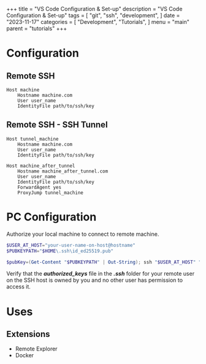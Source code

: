 +++
title = "VS Code Configuration & Set-up"
description = "VS Code Configuration & Set-up"
tags = [
    "git",
    "ssh",
    "development",
]
date = "2023-11-17"
categories = [
    "Development",
    "Tutorials",
]
menu = "main"
parent = "tutorials"
+++

# Configuration
## Remote SSH 
```shell
Host machine
    Hostname machine.com
    User user_name
    IdentityFile path/to/ssh/key
```

## Remote SSH - SSH Tunnel
```shell
Host tunnel_machine
    Hostname machine.com
    User user_name
    IdentityFile path/to/ssh/key

Host machine_after_tunnel
    Hostname machine_after_tunnel.com
    User user_name
    IdentityFile path/to/ssh/key
    ForwardAgent yes
    ProxyJump tunnel_machine
```

# PC Configuration
Authorize your local machine to connect to remote machine.

```powershell
$USER_AT_HOST="your-user-name-on-host@hostname"
$PUBKEYPATH="$HOME\.ssh\id_ed25519.pub"

$pubKey=(Get-Content "$PUBKEYPATH" | Out-String); ssh "$USER_AT_HOST" "mkdir -p ~/.ssh && chmod 700 ~/.ssh && echo '${pubKey}' >> ~/.ssh/authorized_keys && chmod 600 ~/.ssh/authorized_keys"
```
Verify that the ***authorized_keys*** file in the ***.ssh*** folder for your remote user on the SSH host is owned by you and no other user has permission to access it.

# Uses
## Extensions
- Remote Explorer
- Docker
